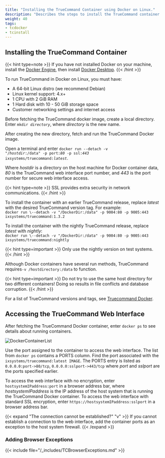 ```yaml
---
title: "Installing the TrueCommand Container using Docker on Linux."
description: "Describes the steps to install the TrueCommand container in Docker on Linux."
weight: 40
tags:
- tcdocker
- tcinstall
---
```



## Installing the TrueCommand Container

{{< hint type=note >}}
If you have not installed Docker on your machine, install the [Docker Engine](https://docs.docker.com/engine/install/debian/), then install [Docker Desktop](https://docs.docker.com/desktop/linux/).
{{< /hint >}}

To run TrueCommand in Docker on Linux, you must have:
* A 64-bit Linux distro (we recommend Debian) 
* Linux kernel support: 4.x+
* 1 CPU with 2 GiB RAM
* 1 Hard disk with 10 - 50 GiB storage space
* Customer networking settings and internet access

Before fetching the TrueCommand docker image, create a local directory.
Enter <code>mkdir <i>directory</i></code>, where *directory* is the new name.

After creating the new directory, fetch and run the TrueCommand Docker image.

Open a terminal and enter <code>docker run \--detach -v "/<i>hostdir</i>:/data" -p port:<i>80</i> -p ssl:<i>443</i> ixsystems/truecommand:<i>latest</i></code>.

Where *hostdir* is a directory on the host machine for Docker container data, *80* is the TrueCommand web interface port number, and *443* is the port number for secure web interface access.

{{< hint type=note >}}
SSL provides extra security in network communications.
{{< /hint >}}

To install the container with an earlier TrueCommand release, replace *latest* with the desired TrueCommand version tag. 
For example:  
`docker run \--detach -v "/DockerDir:/data" -p 9004:80 -p 9005:443 ixsystems/truecommand:1.3.2`

To install the container with the nightly TrueCommand release, replace *latest* with *nightly*:  
`docker run \--detach -v "/DockerDir:/data" -p 9004:80 -p 9005:443 ixsystems/truecommand:nightly`

{{< hint type=important >}}
Only use the nightly version on test systems.
{{< /hint >}}

Although Docker containers have several run methods, TrueCommand requires`-v /hostdirectory:/data` to function.

{{< hint type=important >}}
Do not try to use the same host directory for two different containers!
Doing so results in file conflicts and database corruption.
{{< /hint >}}

For a list of TrueCommand versions and tags, see [Truecommand Docker](https://hub.docker.com/r/ixsystems/truecommand/tags).

## Accessing the TrueCommand Web Interface
After fetching the TrueCommand Docker container, enter `docker ps` to see details about running containers.

![DockerContainerList](/images/TrueCommand/DockerContainerList.png "Finding the TrueCommand Container")

Use the port assigned to the container to access the web interface.
The list from `docker ps` contains a PORTS column.
Find the port associated with the `ixsystems/truecommand:latest IMAGE`.
The PORTS entry is listed as `0.0.0.0:port->80/tcp`, `0.0.0.0:sslport->443/tcp` where *port* and *sslport* are the ports specified earlier.

To access the web interface with no encryption, enter `hostsystemIPaddress:port` in a browser address bar, where *hostsystemIPaddress* is the IP address of the host system that is running the TrueCommand Docker container.
To access the web interface with standard SSL encryption, enter `https://hostsystemIPaddress:sslport` in a browser address bar.

{{< expand "The connection cannot be established?" "v" >}}
If you cannot establish a connection to the web interface, add the container ports as an exception to the host system firewall.
{{< /expand >}}

### Adding Browser Exceptions
{{< include file="/_includes/TCBrowserExceptions.md" >}}
